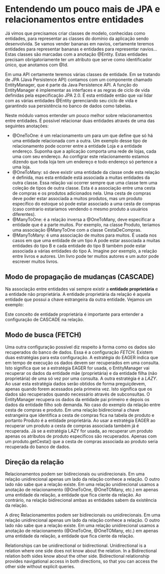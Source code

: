 # Entendendo um pouco mais de JPA e relacionamentos entre entidades

Já vimos que precisamos criar classes de modelo, conhecidas como entidades, para representar as classes do domínio da aplicação sendo desenvolvida. Se vamos vender bananas em navios, certamente teremos entidades para representar bananas e entidades para representar navios... Estas classes são marcadas com a anotação @Entity. Estas entidades precisam obrigatoriamente ter um atributo que serve como identificador único, que anotamos com @Id.

Em uma API certamente teremos várias classes de entidade. Em se tratando de JPA (Java Persistence API) contamos com um componente chamado EntityManager, que é parte da Java Persistence API. A função do EntityManager é implementar as interfaces  e as regras de ciclo de vida definidas pela especificação JPA 2.0. É esta entidade então que vai lidar com as várias entidades @Entity gerenciando seu ciclo de vida e garantindo sua persistência no banco de dados como tabelas.

Neste módulo vamos entender um pouco melhor sobre relacionamentos entre entidades. É possível relacionar duas entidades através de uma das seguintes anotações:

* @OneToOne: é um relacionamento um para um que define que só há uma entidade relacionada com a outra. Um exemplo desse tipo de relacionamento pode ocorrer entre a entidade Loja e a entidade endereço. Suponha que a aplicação comporta uma rede de lojas, cada uma com seu endereço. Ao configrar este relacionamento estamos dizendo que toda loja tem um endereço e todo endereço só pertence a uma loja.
* @OneToMany: só deve existir uma entidade da classe onde esta relação é definida, mas esta entidade está associada a muitas entidades da outra classe. Essa relação vai ocorrer sempre que uma classe tem uma coleção de tipos de outra classe. Esta é a associação entre uma cesta de compras e os produtos adicionados nela. Uma cesta de compras deve poder estar associada a muitos produtos, mas um produto específico do estoque só pode estar associado a uma cesta de compras (caso contrario estariamos vendendo o mesmo produto a usuários diferentes).
* @ManyToOne: é a relação inversa a @OneToMany, deve especificar a entidade que é a parte muitos. Por exemplo, na classe Produto, teriamos uma associação @ManyToOne com a classe CestaDeCompras.
* @ManyToMany: é uma associação de muitos para muitos. É usada nos casos em que uma entidade de um tipo A pode estar associada a muitas entidades do tipo B e cada entidade do tipo B também pode estar associada a várias entidades do tipo A. Imagine por exemplo, a relação entre livros e autores. Um livro pode ter muitos autores e um autor pode escrever muitos livros.

## Modo de propagação de mudanças (CASCADE)

Na associação entre entidades vai sempre existir a **entidade proprietária** e a entidade não proprietária. A entidade proprietária da relação é aquela entidade que possui a chave estrangeira da outra entidade. Vejamos um exemplo:


Este conceito de entidade proprietária é importante para entender a configuração de CASCADE na relação.

## Modo de busca (FETCH)

Uma outra configuração possível diz respeito à forma como os dados são recuperados do banco de dados. Essa é a configuração *FETCH*. Existem duas estratégias para esta configuração. A estratégia do EAGER indica que em tempo de execução os dados devem ser recuperados em uma consulta. Isto significa que se a estratégia EAGER for usada, o EntityManager vai recuperar os dados da entidade mãe (proprietária) e da entidade filha (não proprietária) de uma só vez por uma consulta. A outra estratégia é a *LAZY*. Ao usar esta estratégia dados serão obtidos de forma preguiçdevem, apenas quando forem acessados pela primeira vez. Isto significa que os dados são recuperados quando necessário através de subconsultas. O EntityManager recupera os dados da entidade pai primeiro e depois os dados da entidade filho sob demanda. No caso do exemplo da relação entre cesta de compras e produto. Em uma relação bidirecional a chave estrangeira que identifica a cesta de compras fica na tabela de produto e portanto Produto é a entidade proprietária. Ao usar a estratégia EAGER ao recuperar um produto a cesta de compras associada também já é recuperada. Já se a estratégia LAZY for usada, ao recuperar um produto apenas os atributos de produto específicos são recuperados. Apenas com um produto.getCesta() que a cesta de compras associada ao produto seria recuperada do banco de dados.

## Direção da relação
Relacionamentos podem ser bidirecionais ou unidirecionais. Em uma relação unidirecional apenas um lado da relação conhece a relação. O outro lado não sabe que a relação existe. Em uma relação unidirecional usamos a anotação de relacionamento (@OneToOne, @OneTOMany, etc.) em apenas uma entidade da relação, a entidade que fica ciente da relação. Ao contrário, na relação bidirecional ambas as entidades sabem da existência da relação.

A direç
Relacionamentos podem ser bidirecionais ou unidirecionais. Em uma relação unidirecional apenas um lado da relação conhece a relação. O outro lado não sabe que a relação existe. Em uma relação unidirecional usamos a anotação de relacionamento (@OneToOne, @OneTOMany, etc.) em apenas uma entidade da relação, a entidade que fica ciente da relação. 

Relationships can be unidirectional or bidirectional. Unidirectional is a relation where one side does not know about the relation. In a Bidirectional relation both sides know about the other side.
Bidirectional relationship provides navigational access in both directions, so that you can access the other side without explicit queries.
